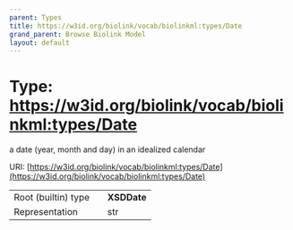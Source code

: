 ```yaml
---
parent: Types
title: https://w3id.org/biolink/vocab/biolinkml:types/Date
grand_parent: Browse Biolink Model
layout: default
---
```


# Type: https://w3id.org/biolink/vocab/biolinkml:types/Date


a date (year, month and day) in an idealized calendar

URI: [https://w3id.org/biolink/vocab/biolinkml:types/Date](https://w3id.org/biolink/vocab/biolinkml:types/Date)

|  |  |  |
| --- | --- | --- |
| Root (builtin) type | | **XSDDate** |
| Representation | | str |
